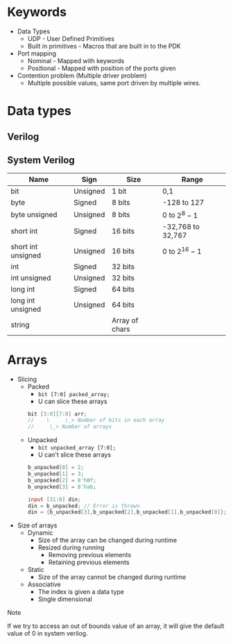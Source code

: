 
# Keywords
- Data Types
	- UDP - User Defined Primitives
	- Built in primitives - Macros that are built in to the PDK
- Port mapping
	- Nominal - Mapped with keywords 
	- Positional - Mapped with position of the ports given 
- Contention problem (Multiple driver problem)
	- Multiple possible values, same port driven by multiple wires.
# Data types
## Verilog
## System Verilog

| Name               | Sign     | Size           | Range             |
| ------------------ | -------- | -------------- | ----------------- |
| bit                | Unsigned | 1 bit          | 0,1               |
| byte               | Signed   | 8 bits         | -128 to 127       |
| byte unsigned      | Unsigned | 8 bits         | 0 to $2^8-1$      |
| short int          | Signed   | 16 bits        | -32,768 to 32,767 |
| short int unsigned | Unsigned | 16 bits        | 0 to $2^{16}-1$   |
| int                | Signed   | 32 bits        |                   |
| int unsigned       | Unsigned | 32 bits        |                   |
| long int           | Signed   | 64 bits        |                   |
| long int unsigned  | Unsigned | 64 bits        |                   |
| string             |          | Array of chars |                   |
# Arrays
- Slicing
	- Packed
		- `bit [7:0] packed_array;`
		- U can slice these arrays
		```verilog
		bit [3:0][7:0] arr;
		//    \     \_> Number of bits in each array
		//     \_> Number of arrays
		```
	- Unpacked
		- `bit unpacked_array [7:0];`
		- U can't slice these arrays
		```verilog
		b_unpacked[0] = 2;
		b_unpacked[1] = 3;
		b_unpacked[2] = 8'h0f;
		b_unpacked[3] = 8'hab;
		
		input [31:0] din;
		din = b_unpacked; // Error is thrown
		din = {b_unpacked[3],b_unpacked[2],b_unpacked[1],b_unpacked[0]}; 
		```
- Size of arrays
	- Dynamic
		- Size of the array can be changed during runtime
		- Resized during running
			- Removing previous elements
			- Retaining previous elements
	- Static
		- Size of the array cannot be changed during runtime
	- Associative
		- The index is given a data type
		- Single dimensional
> [!Note]
> If we try to access an out of bounds value of an array, it will give the default value of 0 in system verilog.
